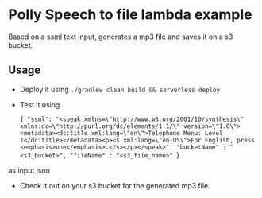 # Polly Speech to file lambda example

Based on a ssml text input, generates a mp3 file and saves it on a s3 bucket. 

## Usage
- Deploy it using `./gradlew clean build && serverless deploy`
- Test it using 

  `{
    "ssml": "<speak xmlns=\"http://www.w3.org/2001/10/synthesis\" xmlns:dc=\"http://purl.org/dc/elements/1.1/\" version=\"1.0\"><metadata><dc:title xml:lang=\"en\">Telephone Menu: Level 1</dc:title></metadata><p><s xml:lang=\"en-US\">For English, press <emphasis>one</emphasis>.</s></p></speak>", "bucketName" : "<s3_bucket>", "fileName" : "<s3_file_name>"
  `}
  
as input json
- Check it out on your s3 bucket for the generated mp3 file.
